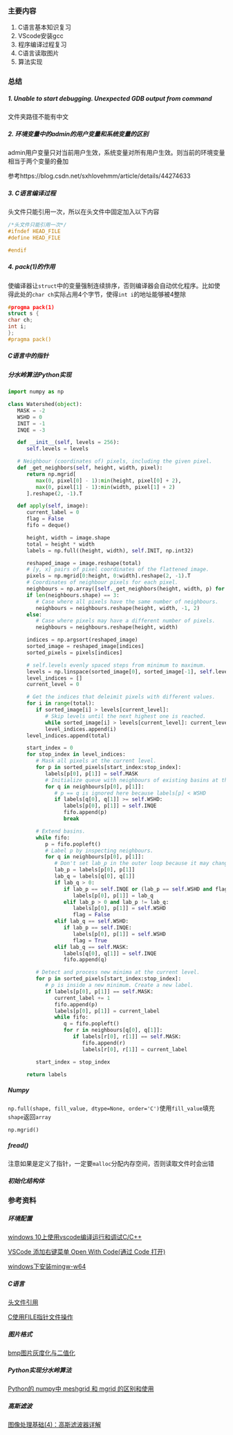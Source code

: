 ### 主要内容

1. C语言基本知识复习
2. VScode安装gcc
3. 程序编译过程复习
4. C语言读取图片
5. 算法实现



### 总结

##### 1. Unable to start debugging. Unexpected GDB output from command

文件夹路径不能有中文

##### 2. 环境变量中的admin的用户变量和系统变量的区别

admin用户变量只对当前用户生效，系统变量对所有用户生效。则当前的环境变量相当于两个变量的叠加

参考https://blog.csdn.net/sxhlovehmm/article/details/44274633

##### 3. C语言编译过程

头文件只能引用一次，所以在头文件中固定加入以下内容

```c
/*头文件只能引用一次*/
#ifndef HEAD_FILE
#define HEAD_FILE

#endif
```

##### 4. pack(1)的作用

使编译器让`struct`中的变量强制连续排序，否则编译器会自动优化程序。比如使得此处的`char ch`实际占用4个字节，使得`int i`的地址能够被4整除

```c
#progma pack(1)
struct s {
char ch;
int i;
};
#pragma pack()
```

##### C语言中的指针



##### 分水岭算法Python实现

```python
import numpy as np

class Watershed(object):
   MASK = -2
   WSHD = 0
   INIT = -1
   INQE = -3

   def __init__(self, levels = 256):
      self.levels = levels

   # Neighbour (coordinates of) pixels, including the given pixel.
   def _get_neighbors(self, height, width, pixel):
      return np.mgrid[
         max(0, pixel[0] - 1):min(height, pixel[0] + 2),
         max(0, pixel[1] - 1):min(width, pixel[1] + 2)
      ].reshape(2, -1).T

   def apply(self, image):
      current_label = 0
      flag = False
      fifo = deque()

      height, width = image.shape
      total = height * width
      labels = np.full((height, width), self.INIT, np.int32)

      reshaped_image = image.reshape(total)
      # [y, x] pairs of pixel coordinates of the flattened image.
      pixels = np.mgrid[0:height, 0:width].reshape(2, -1).T
      # Coordinates of neighbour pixels for each pixel.
      neighbours = np.array([self._get_neighbors(height, width, p) for p in pixels])
      if len(neighbours.shape) == 3:
         # Case where all pixels have the same number of neighbours.
         neighbours = neighbours.reshape(height, width, -1, 2)
      else:
         # Case where pixels may have a different number of pixels.
         neighbours = neighbours.reshape(height, width)

      indices = np.argsort(reshaped_image)
      sorted_image = reshaped_image[indices]
      sorted_pixels = pixels[indices]

      # self.levels evenly spaced steps from minimum to maximum.
      levels = np.linspace(sorted_image[0], sorted_image[-1], self.levels)
      level_indices = []
      current_level = 0

      # Get the indices that deleimit pixels with different values.
      for i in range(total):
         if sorted_image[i] > levels[current_level]:
            # Skip levels until the next highest one is reached.
            while sorted_image[i] > levels[current_level]: current_level += 1
            level_indices.append(i)
      level_indices.append(total)

      start_index = 0
      for stop_index in level_indices:
         # Mask all pixels at the current level.
         for p in sorted_pixels[start_index:stop_index]:
            labels[p[0], p[1]] = self.MASK
            # Initialize queue with neighbours of existing basins at the current level.
            for q in neighbours[p[0], p[1]]:
               # p == q is ignored here because labels[p] < WSHD
               if labels[q[0], q[1]] >= self.WSHD:
                  labels[p[0], p[1]] = self.INQE
                  fifo.append(p)
                  break

         # Extend basins.
         while fifo:
            p = fifo.popleft()
            # Label p by inspecting neighbours.
            for q in neighbours[p[0], p[1]]:
               # Don't set lab_p in the outer loop because it may change.
               lab_p = labels[p[0], p[1]]
               lab_q = labels[q[0], q[1]]
               if lab_q > 0:
                  if lab_p == self.INQE or (lab_p == self.WSHD and flag):
                     labels[p[0], p[1]] = lab_q
                  elif lab_p > 0 and lab_p != lab_q:
                     labels[p[0], p[1]] = self.WSHD
                     flag = False
               elif lab_q == self.WSHD:
                  if lab_p == self.INQE:
                     labels[p[0], p[1]] = self.WSHD
                     flag = True
               elif lab_q == self.MASK:
                  labels[q[0], q[1]] = self.INQE
                  fifo.append(q)

         # Detect and process new minima at the current level.
         for p in sorted_pixels[start_index:stop_index]:
            # p is inside a new minimum. Create a new label.
            if labels[p[0], p[1]] == self.MASK:
               current_label += 1
               fifo.append(p)
               labels[p[0], p[1]] = current_label
               while fifo:
                  q = fifo.popleft()
                  for r in neighbours[q[0], q[1]]:
                     if labels[r[0], r[1]] == self.MASK:
                        fifo.append(r)
                        labels[r[0], r[1]] = current_label

         start_index = stop_index

      return labels
```

##### Numpy

`np.full(shape, fill_value, dtype=None, order='C')`使用`fill_value`填充`shape`返回`array`

`np.mgrid()`

##### fread()

注意如果是定义了指针，一定要`malloc`分配内存空间，否则读取文件时会出错

##### 初始化结构体

### 参考资料

##### 环境配置

[windows 10上使用vscode编译运行和调试C/C++](https://zhuanlan.zhihu.com/p/77645306)

[VSCode 添加右键菜单 Open With Code(通过 Code 打开)](https://www.cnblogs.com/TopStop/p/15050793.html)

[windows下安装mingw-w64](https://www.cnblogs.com/TAMING/p/9945389.html)

##### C语言

[头文件引用](https://www.runoob.com/cprogramming/c-header-files.html)

[C使用FILE指针文件操作](https://www.cnblogs.com/whiteyun/archive/2009/08/08/1541822.html)

##### 图片格式

[bmp图片灰度化与二值化](https://zhuanlan.zhihu.com/p/122960643)

##### Python实现分水岭算法

[Python的 numpy中 meshgrid 和 mgrid 的区别和使用](https://www.cnblogs.com/shenxiaolin/p/8854197.html)

##### 高斯滤波

[图像处理基础(4)：高斯滤波器详解](https://www.cnblogs.com/wangguchangqing/p/6407717.html)

